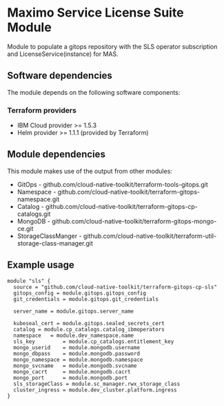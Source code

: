 # Maximo Service License Suite Module

Module to populate a gitops repository with the SLS operator subscription and LicenseService(instance) for MAS. 

## Software dependencies

The module depends on the following software components:

### Terraform providers

- IBM Cloud provider >= 1.5.3
- Helm provider >= 1.1.1 (provided by Terraform)

## Module dependencies

This module makes use of the output from other modules:

- GitOps - github.com/cloud-native-toolkit/terraform-tools-gitops.git
- Namespace - github.com/cloud-native-toolkit/terraform-gitops-namespace.git
- Catalog - github.com/cloud-native-toolkit/terraform-gitops-cp-catalogs.git
- MongoDB - github.com/cloud-native-toolkit/terraform-gitops-mongo-ce.git
- StorageClassManger - github.com/cloud-native-toolkit/terraform-util-storage-class-manager.git

## Example usage

```hcl-terraform
module "sls" {
  source = "github.com/cloud-native-toolkit/terraform-gitops-cp-sls"
  gitops_config = module.gitops.gitops_config
  git_credentials = module.gitops.git_credentials

  server_name = module.gitops.server_name

  kubeseal_cert = module.gitops.sealed_secrets_cert
  catalog = module.cp_catalogs.catalog_ibmoperators
  namespace   = module.dev_namespace.name
  sls_key         = module.cp_catalogs.entitlement_key
  mongo_userid    = module.mongodb.username
  mongo_dbpass    = module.mongodb.password
  mongo_namespace = module.mongodb.namespace
  mongo_svcname   = module.mongodb.svcname
  mongo_cacrt     = module.mongodb.cacrt
  mongo_port      = module.mongodb.port
  sls_storageClass = module.sc_manager.rwx_storage_class
  cluster_ingress = module.dev_cluster.platform.ingress
}
```

